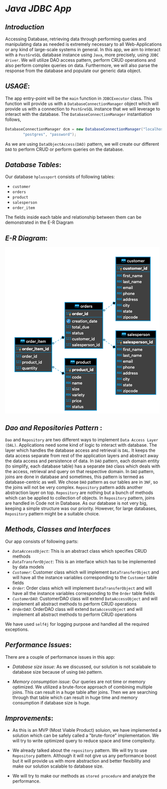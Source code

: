 # ***Java JDBC App***
 
 ## ***Introduction***
 Accessing Database, retrieving data through performing queries and manipulating data as needed is 
 extremely necessary to all Web-Applications or any kind of large-scale systems in general. In this app, 
 we aim to interact with a `PostGreSQL` database instance using `Java`, more precisely, using `JDBC driver`.
 We will utilize DAO access pattern, perform CRUD operations and also perform complex queries on 
 data. Furthermore, we will also parse the response from the database and populate our generic 
 data object. 

## ***USAGE***:

The app entry-point will be the `main` function in `JDBCExecutor` class. This function will
provide us with a `DatabaseConnectionManager` object which will provide us with a connection to
`PostGreSQL` instance that we will leverage to interact with the database. The 
`DatabaseConnectionManager` instantiation follows,

````java
DatabaseConnectionManager dcm = new DatabaseConnectionManager("localhost", "hplussport",
        "postgres", "password");
````

As we are using `DataObjectAccess(DAO)` pattern, we will create our different `DAO` to perform
CRUD or perform queries on the database.

## ***Database Tables***:
Our database `hplussport` consists of following tables:
* `customer`
* `orders`
* `product`
* `salesperson`
* `order_item`

The fields inside each table and relationship between them can be demonstrated in the E-R
Diagram

## ***E-R Diagram***:
![E-R Diagram](./assets/jdbc_er.png)

## ***Dao and Repositories Pattern*** :
`Dao` and `Repository` are two different ways to implement `Data Access Layer (DAL)`. Applications
need some kind of logic to interact with database. The layer which handles the database access 
and retrieval is `DAL`. It keeps the data access separate from rest of the application layers
and abstract away the data access and persistence of data. In `DAO` pattern, each domain
entity (to simplify, each database table) has a separate `DAO` class which deals with the access,
retrieval and query on that respective domain. In `DAO` pattern, joins are done in database and
sometimes, this pattern is termed as database-centric as well. We chose `DAO` pattern as our tables
are in `3NF`, so the joins will not be very complex. `Repository` pattern adds another 
abstraction layer on top. `Repository` are nothing but a bunch of methods which can be 
applied to collection of objects. In `Repository` pattern, joins are handled in Code not in 
Database. As our database is not very big, keeping a simple structure was our priority. However,
for large databases, `Repository` pattern might be a suitable choice. 

## ***Methods, Classes and Interfaces***

Our app consists of following parts:

  * *`DataAccessObject`*: This is an abstract class which specifies CRUD methods
 * *`DataTransferObject`*: This is an interface which has to be implemented by data
 models
 * *`Customer`*: Customer class which will implement `DataTransferObject` and will
 have all the instance variables corresponding to the `Customer` table fields
 * *`Order`*: Order class which will implement `DataTransferObject` and will
  have all the instance variables corresponding to the `Order` table fields
  * *`CustomerDAO`*: CustomerDAO class will extend `DataAccessObject` and will
  implement all abstract methods to perform CRUD operations
  * *`OrderDAO`*: OrderDAO class will extend `DataAccessObject` and will
    implement all abstract methods to perform CRUD operations 
      
We have used `self4j` for logging purpose and handled all the required exceptions.

## ***Performance Issues***:

There are a couple of performance issues in this app:

* *Database size issue*: As we discussed, our solution is not scalabale to database size
because of using `DAO` pattern.

* *Memory consumption issue*: Our queries are not time or memory optimized. We utilized a 
brute-force approach of combining multiple joins. This can result in a huge table after 
joins. Then we are searching through that table which can result in huge time and memory 
consumption if database size is huge.

## ***Improvements***:

* As this is an MVP (Most Viable Product) soluion, we have implemented a solution which can be
safely called a "brute-force" implementation. We will try to write optimized query to reduce
space and time complexity.

* We already talked about the `repository` pattern. We will try to use `Repository` pattern.
Although it will not give us any performance boost but it will provide us with more 
abstraction and better flexibility and make our solution scalable to database size.

* We will try to make our methods as `stored procedure` and analyze the performance. 

